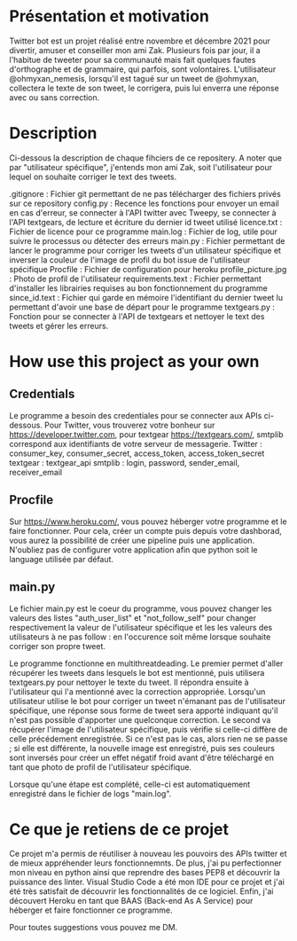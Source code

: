 # Présentation et motivation
Twitter bot est un projet réalisé entre novembre et décembre 2021 pour divertir, amuser et conseiller mon ami Zak. Plusieurs fois par jour, il a l'habitue de tweeter pour sa communauté mais fait quelques fautes d'orthographe et de grammaire, qui parfois, sont volontaires. L'utilisateur @ohmyxan_nemesis, lorsqu'il est tagué sur un tweet de @ohmyxan, collectera le texte de son tweet, le corrigera, puis lui enverra une réponse avec ou sans correction.

# Description
Ci-dessous la description de chaque fihciers de ce repositery. A noter que par "utilisateur spécifique", j'entends mon ami Zak, soit l'utilisateur pour lequel on souhaite corriger le text des tweets.

.gitignore : Fichier git permettant de ne pas télécharger des fichiers privés sur ce repository
config.py : Recence les fonctions pour envoyer un email en cas d'erreur, se connecter à l'API twitter avec Tweepy, se connecter à l'API textgears, de lecture et écriture du dernier id tweet utilisé
licence.txt : Fichier de licence pour ce programme
main.log : Fichier de log, utile pour suivre le processus ou détecter des erreurs
main.py : Fichier permettant de lancer le programme pour corriger les tweets d'un utilisateur spécifique et inverser la couleur de l'image de profil du bot issue de l'utilisateur spécifique
Procfile : Fichier de configuration pour heroku
profile_picture.jpg : Photo de profil de l'utilisateur
requirements.text : Fichier permettant d'installer les librairies requises au bon fonctionnement du programme
since_id.text : Fichier qui garde en mémoire l'identifiant du dernier tweet lu permettant d'avoir une base de départ pour le programme
textgears.py : Fonction pour se connecter à l'API de textgears et nettoyer le text des tweets et gérer les erreurs. 


# How use this project as your own
## Credentials
Le programme a besoin des credentiales pour se connecter aux APIs ci-dessous. Pour Twitter, vous trouverez votre bonheur sur https://developer.twitter.com, pour textgear https://textgears.com/, smtplib correspond aux identifiants de votre serveur de messagerie. 
	Twitter : consumer_key, consumer_secret, access_token, access_token_secret
	textgear : textgear_api
	smtplib : login, password, sender_email, receiver_email
## Procfile
Sur https://www.heroku.com/, vous pouvez héberger votre programme et le faire fonctionner. Pour cela, créer un compte puis depuis votre dashborad, vous aurez la possibilité de créer une pipeline puis une application. N'oubliez pas de configurer votre application afin que python soit le language utilisée par défaut.
## main.py
Le fichier main.py est le coeur du programme, vous pouvez changer les valeurs des listes "auth_user_list" et "not_follow_self" pour changer respectivement la valeur de l'utilisateur spécifique et les les valeurs des utilisateurs à ne pas follow : en l'occurence soit même lorsque souhaite corriger son propre tweet.

Le programme fonctionne en multithreatdeading. 
Le premier permet d'aller récupérer les tweets dans lesquels le bot est mentionné, puis utilisera textgears.py pour nettoyer le texte du tweet. Il répondra ensuite à l'utilisateur qui l'a mentionné avec la correction appropriée. Lorsqu'un utilisateur utilise le bot pour corriger un tweet n'émanant pas de l'utilisateur spécifique, une réponse sous forme de tweet sera apporté indiquant qu'il n'est pas possible d'apporter une quelconque correction.
Le second va récupérer l'image de l'utilisateur spécifique, puis vérifie si celle-ci diffère de celle précédement enregistrée. Si ce n'est pas le cas, alors rien ne se passe ; si elle est différente, la nouvelle image est enregistré, puis ses couleurs sont inversés pour créer un effet négatif froid avant d'être téléchargé en tant que photo de profil de l'utilisateur spécifique.

Lorsque qu'une étape est complété, celle-ci est automatiquement enregistré dans le fichier de logs "main.log".

# Ce que je retiens de ce projet
Ce projet m'a permis de réutiliser à nouveau les pouvoirs des APIs twitter et de mieux appréhender leurs fonctionnemnts. De plus, j'ai pu perfectionner mon niveau en python ainsi que reprendre des bases PEP8 et découvrir la puissance des linter. Visual Studio Code a été mon IDE pour ce projet et j'ai été très satisfait de découvrir les fonctionnalités de ce logiciel. Enfin, j'ai découvert Heroku en tant que BAAS (Back-end As A Service) pour héberger et faire fonctionner ce programme.

Pour toutes suggestions vous pouvez me DM.